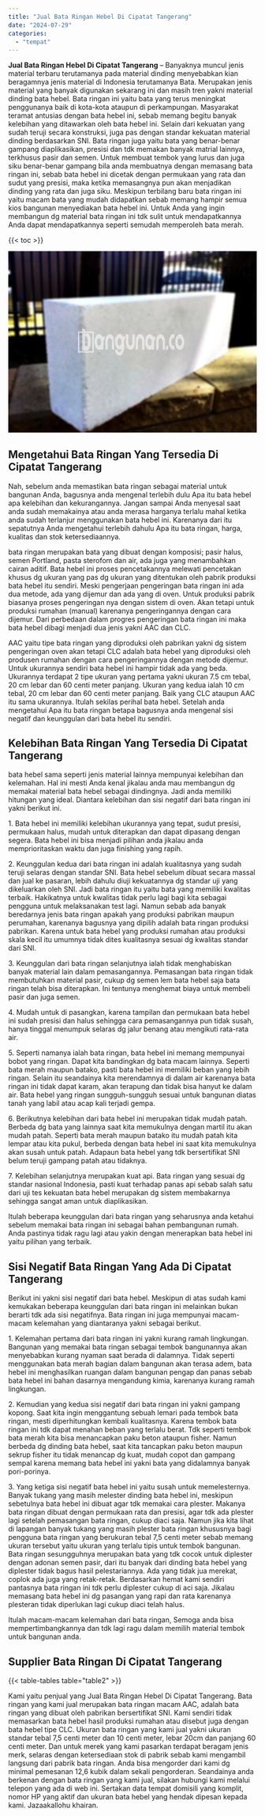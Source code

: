 ```yaml
---
title: "Jual Bata Ringan Hebel Di Cipatat Tangerang"
date: "2024-07-29"
categories: 
  - "tempat"
---
```


**Jual Bata Ringan Hebel Di Cipatat Tangerang** – Banyaknya muncul jenis material terbaru terutamanya pada material dinding menyebabkan kian beragamnya jenis material di Indonesia terutamanya Bata. Merupakan jenis material yang banyak digunakan sekarang ini dan masih tren yakni material dinding bata hebel. Bata ringan ini yaitu bata yang terus meningkat penggunanya baik di kota-kota ataupun di perkampungan. Masyarakat teramat antusias dengan bata hebel ini, sebab memang begitu banyak kelebihan yang ditawarkan oleh bata hebel ini. Selain dari kekuatan yang sudah teruji secara konstruksi, juga pas dengan standar kekuatan material dinding berdasarkan SNI. Bata ringan juga yaitu bata yang benar-benar gampang diaplikasikan, presisi dan tdk memakan banyak matrial lainnya, terkhusus pasir dan semen. Untuk membuat tembok yang lurus dan juga siku benar-benar gampang bila anda membuatnya dengan memasang bata ringan ini, sebab bata hebel ini dicetak dengan permukaan yang rata dan sudut yang presisi, maka ketika memasangnya pun akan menjadikan dinding yang rata dan juga siku. Meskipun terbilang baru bata ringan ini yaitu macam bata yang mudah didapatkan sebab memang hampir semua kios bangunan menyediakan bata hebel ini. Untuk Anda yang ingin membangun dg material bata ringan ini tdk sulit untuk mendapatkannya Anda dapat mendapatkannya seperti semudah memperoleh bata merah.

{{< toc >}}

![Jual Bata Ringan Hebel Di Cipatat Tangerang](/images/jual-hebel-murah-09.png)

## Mengetahui Bata Ringan Yang Tersedia Di Cipatat Tangerang

Nah, sebelum anda memastikan bata ringan sebagai material untuk bangunan Anda, bagusnya anda mengenal terlebih dulu Apa itu bata hebel apa kelebihan dan kekurangannya. Jangan sampai Anda menyesal saat anda sudah memakainya atau anda merasa harganya terlalu mahal ketika anda sudah terlanjur menggunakan bata hebel ini. Karenanya dari itu sepatutnya Anda mengetahui terlebih dahulu Apa itu bata ringan, harga, kualitas dan stok ketersediaannya.

bata ringan merupakan bata yang dibuat dengan komposisi; pasir halus, semen Portland, pasta sterofom dan air, ada juga yang menambahkan cairan aditif. Bata hebel ini proses pencetakannya melewati pencetakan khusus dg ukuran yang pas dg ukuran yang ditentukan oleh pabrik produksi bata hebel itu sendiri. Meski pengerjaan pengeringan bata ringan ini ada dua metode, ada yang dijemur dan ada yang di oven. Untuk produksi pabrik biasanya proses pengeringan nya dengan sistem di oven. Akan tetapi untuk produksi rumahan (manual) karenanya pengeringannya dengan cara dijemur. Dari perbedaan dalam progres pengeringan bata ringan ini maka bata hebel dibagi menjadi dua jenis yakni AAC dan CLC.

AAC yaitu tipe bata ringan yang diproduksi oleh pabrikan yakni dg sistem pengeringan oven akan tetapi CLC adalah bata hebel yang diproduksi oleh produsen rumahan dengan cara pengeringannya dengan metode dijemur. Untuk ukurannya sendiri bata hebel ini hampir tidak ada yang beda. Ukurannya terdapat 2 tipe ukuran yang pertama yakni ukuran 7.5 cm tebal, 20 cm lebar dan 60 centi meter panjang. Ukuran yang kedua ialah 10 cm tebal, 20 cm lebar dan 60 centi meter panjang. Baik yang CLC ataupun AAC itu sama ukurannya. Itulah sekilas perihal bata hebel. Setelah anda mengetahui Apa itu bata ringan betapa bagusnya anda mengenal sisi negatif dan keunggulan dari bata hebel itu sendiri.

## Kelebihan Bata Ringan Yang Tersedia Di Cipatat Tangerang

bata hebel sama seperti jenis material lainnya mempunyai kelebihan dan kelemahan. Hal ini mesti Anda kenal jikalau anda mau membangun dg memakai material bata hebel sebagai dindingnya. Jadi anda memiliki hitungan yang ideal. Diantara kelebihan dan sisi negatif dari bata ringan ini yakni berikut ini.

1\. Bata hebel ini memiliki kelebihan ukurannya yang tepat, sudut presisi, permukaan halus, mudah untuk diterapkan dan dapat dipasang dengan segera. Bata hebel ini bisa menjadi pilihan anda jikalau anda memprioritaskan waktu dan juga finishing yang rapih.

2\. Keunggulan kedua dari bata ringan ini adalah kualitasnya yang sudah teruji selaras dengan standar SNI. Bata hebel sebelum dibuat secara massal dan jual ke pasaran, lebih dahulu diuji kekuatannya dg standar uji yang dikeluarkan oleh SNI. Jadi bata ringan itu yaitu bata yang memiliki kwalitas terbaik. Hakikatnya untuk kwalitas tidak perlu lagi bagi kita sebagai pengguna untuk melaksanakan test lagi. Namun sebab ada banyak beredarnya jenis bata ringan apakah yang produksi pabrikan maupun perumahan, karenanya bagusnya yang dipilih adalah bata ringan produksi pabrikan. Karena untuk bata hebel yang produksi rumahan atau produksi skala kecil itu umumnya tidak dites kualitasnya sesuai dg kwalitas standar dari SNI.

3\. Keunggulan dari bata ringan selanjutnya ialah tidak menghabiskan banyak material lain dalam pemasangannya. Pemasangan bata ringan tidak membutuhkan material pasir, cukup dg semen lem bata hebel saja bata ringan telah bisa diterapkan. Ini tentunya menghemat biaya untuk membeli pasir dan juga semen.

4\. Mudah untuk di pasangkan, karena tampilan dan permukaan bata hebel ini sudah presisi dan halus sehingga cara pemasangannya pun tidak susah, hanya tinggal menumpuk selaras dg jalur benang atau mengikuti rata-rata air.

5\. Seperti namanya ialah bata ringan, bata hebel ini memang mempunyai bobot yang ringan. Dapat kita bandingkan dg bata macam lainnya. Seperti bata merah maupun batako, pasti bata hebel ini memiliki beban yang lebih ringan. Selain itu seandainya kita merendamnya di dalam air karenanya bata ringan ini tidak dapat karam, akan terapung dan tidak bisa hanyut ke dalam air. Bata hebel yang ringan sungguh-sungguh sesuai untuk bangunan diatas tanah yang labil atau acap kali terjadi gempa.

6\. Berikutnya kelebihan dari bata hebel ini merupakan tidak mudah patah. Berbeda dg bata yang lainnya saat kita memukulnya dengan martil itu akan mudah patah. Seperti bata merah maupun batako itu mudah patah kita lempar atau kita pukul, berbeda dengan bata hebel ini saat kita memukulnya akan susah untuk patah. Adapaun bata hebel yang tdk bersertifikat SNI belum teruji gampang patah atau tidaknya.

7\. Kelebihan selanjutnya merupakan kuat api. Bata ringan yang sesuai dg standar nasional Indonesia, pasti kuat terhadap panas api sebab salah satu dari uji tes kekuatan bata hebel merupakan dg sistem membakarnya sehingga sangat aman untuk diaplikasikan.

Itulah beberapa keunggulan dari bata ringan yang seharusnya anda ketahui sebelum memakai bata ringan ini sebagai bahan pembangunan rumah. Anda pastinya tidak ragu lagi atau yakin dengan menerapkan bata hebel ini yaitu pilihan yang terbaik.

## Sisi Negatif Bata Ringan Yang Ada Di Cipatat Tangerang

Berikut ini yakni sisi negatif dari bata hebel. Meskipun di atas sudah kami kemukakan beberapa keunggulan dari bata ringan ini melainkan bukan berarti tdk ada sisi negatifnya. Bata ringan ini juga mempunyai macam-macam kelemahan yang diantaranya yakni sebagai berikut.

1\. Kelemahan pertama dari bata ringan ini yakni kurang ramah lingkungan. Bangunan yang memakai bata ringan sebagai tembok bangunannya akan menyebabkan kurang nyaman saat berada di dalamnya. Tidak seperti menggunakan bata merah bagian dalam bangunan akan terasa adem, bata hebel ini menghasilkan ruangan dalam bangunan pengap dan panas sebab bata hebel ini bahan dasarnya mengandung kimia, karenanya kurang ramah lingkungan.

2\. Kemudian yang kedua sisi negatif dari bata ringan ini yakni gampang kopong. Saat kita ingin menggantung sebuah lemari pada tembok bata ringan, mesti diperhitungkan kembali kualitasnya. Karena tembok bata ringan ini tdk dapat menahan beban yang terlalu berat. Tdk seperti tembok bata merah kita bisa menancapkan paku beton ataupun fisher. Namun berbeda dg dinding bata hebel, saat kita tancapkan paku beton maupun sekrup fisher itu tidak menancap dg kuat, mudah copot dan gampang sempal karena memang bata hebel ini yakni bata yang didalamnya banyak pori-porinya.

3\. Yang ketiga sisi negatif bata hebel ini yaitu susah untuk memelesternya. Banyak tukang yang masih melester dinding bata hebel ini, meskipun sebetulnya bata hebel ini dibuat agar tdk memakai cara plester. Makanya bata ringan dibuat dengan permukaan rata dan presisi, agar tdk ada plester lagi setelah pemasangan bata ringan, cukup diaci saja. Namun jika kita lihat di lapangan banyak tukang yang masih plester bata ringan khususnya bagi pengguna bata ringan yang berukuran tebal 7,5 centi meter sebab memang ukuran tersebut yaitu ukuran yang terlalu tipis untuk tembok bangunan. Bata ringan sesungguhnya merupakan bata yang tdk cocok untuk diplester dengan adonan semen pasir, dari itu banyak dari dinding bata hebel yang diplester tidak bagus hasil pelestariannya. Ada yang tidak jua merekat, coplok ada juga yang retak-retak. Berdasarkan hemat kami sendiri pantasnya bata ringan ini tdk perlu diplester cukup di aci saja. Jikalau memasang bata hebel ini dg pasangan yang rapi dan rata karenanya plesteran tidak diperlukan lagi cukup diaci telah halus.

Itulah macam-macam kelemahan dari bata ringan, Semoga anda bisa mempertimbangkannya dan tdk lagi ragu dalam memilih material tembok untuk bangunan anda.

## Supplier Bata Ringan Di Cipatat Tangerang

{{< table-tables table="table2" >}}

Kami yaitu penjual yang Jual Bata Ringan Hebel Di Cipatat Tangerang. Bata ringan yang kami jual merupakan bata ringan macam AAC, adalah bata ringan yang dibuat oleh pabrikan bersertifikat SNI. Kami sendiri tidak memasarkan bata hebel hasil produksi rumahan atau disebut juga dengan bata hebel tipe CLC. Ukuran bata ringan yang kami jual yakni ukuran standar tebal 7,5 centi meter dan 10 centi meter, lebar 20cm dan panjang 60 centi meter. Dan untuk merek yang kami pasarkan terdapat beragam jenis merk, selaras dengan ketersediaan stok di pabrik sebab kami mengambil langsung dari pabrik bata ringan. Anda bisa mengorder dari kami dg minimal pemesanan 12,6 kubik dalam sekali pengorderan. Seandainya anda berkenan dengan bata ringan yang kami jual, silakan hubungi kami melalui telepon yang ada di web ini. Sertakan data tempat domisili yang komplit, nomor HP yang aktif dan ukuran bata hebel yang hendak dipesan kepada kami. Jazaakallohu khairan.
